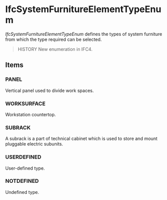 # IfcSystemFurnitureElementTypeEnum

_IfcSystemFurnitureElementTypeEnum_ defines the types of system furniture from which the type required can be selected.<!-- end of definition -->

> HISTORY  New enumeration in IFC4.

## Items

### PANEL
Vertical panel used to divide work spaces.

### WORKSURFACE
Workstation countertop.

### SUBRACK
A subrack is a part of technical cabinet which is used to store and mount pluggable electric subunits.

### USERDEFINED
User-defined type.

### NOTDEFINED
Undefined type.
